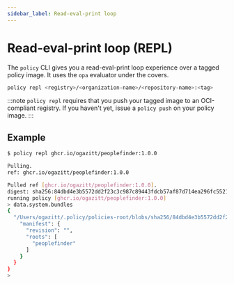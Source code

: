 ```yaml
---
sidebar_label: Read-eval-print loop
---
```


# Read-eval-print loop (REPL)

The `policy` CLI gives you a read-eval-print loop experience over a tagged policy image. It uses the `opa` evaluator under the covers.

```bash
policy repl <registry>/<organization-name>/<repository-name>:<tag>
```

:::note
`policy repl` requires that you push your tagged image to an OCI-compliant registry. 
If you haven't yet, issue a `policy push` on your policy image.
:::

## Example

```bash
$ policy repl ghcr.io/ogazitt/peoplefinder:1.0.0

Pulling.
ref: ghcr.io/ogazitt/peoplefinder:1.0.0

Pulled ref [ghcr.io/ogazitt/peoplefinder:1.0.0].
digest: sha256:84dbd4e3b5572dd2f23c3c987c89443fdcb57af87d714ea296fc552192fb17e9
running policy [ghcr.io/ogazitt/peoplefinder:1.0.0]
> data.system.bundles
{
  "/Users/ogazitt/.policy/policies-root/blobs/sha256/84dbd4e3b5572dd2f23c3c987c89443fdcb57af87d714ea296fc552192fb17e9": {
    "manifest": {
      "revision": "",
      "roots": [
        "peoplefinder"
      ]
    }
  }
}
>
```